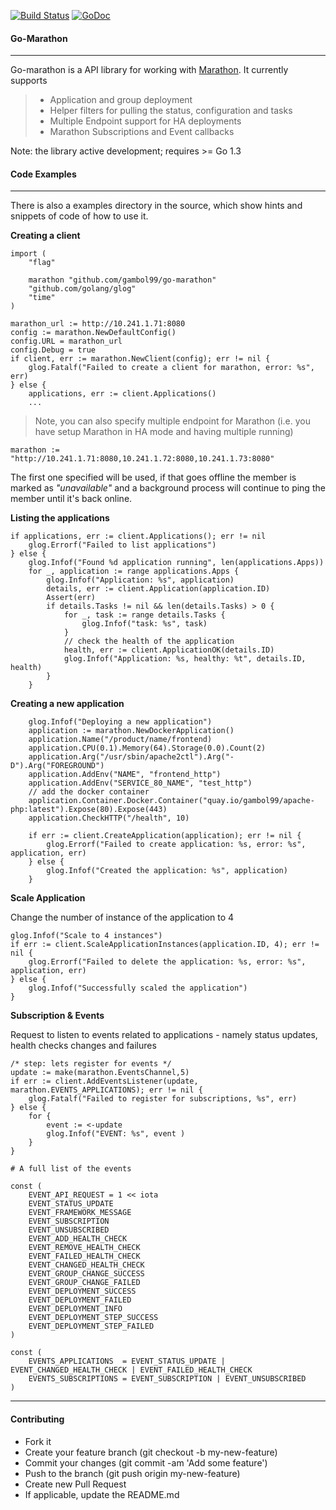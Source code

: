 [![Build Status](https://travis-ci.org/gambol99/go-marathon.svg?branch=master)](https://travis-ci.org/gambol99/go-marathon)
[![GoDoc](http://godoc.org/github.com/gambol99/go-marathon?status.png)](http://godoc.org/github.com/gambol99/go-marathon)

#### **Go-Marathon**
-----

Go-marathon is a API library for working with [Marathon](https://mesosphere.github.io/marathon/). It currently supports 

  > - Application and group deployment
  > - Helper filters for pulling the status, configuration and tasks
  > - Multiple Endpoint support for HA deployments
  > - Marathon Subscriptions and Event callbacks
 
 Note: the library active development; requires >= Go 1.3

#### **Code Examples**
 -------

There is also a examples directory in the source, which show hints and snippets of code of how to use it.

**Creating a client**

    import (
    	"flag"
    
    	marathon "github.com/gambol99/go-marathon"
    	"github.com/golang/glog"
    	"time"
    )
  
    marathon_url := http://10.241.1.71:8080
  	config := marathon.NewDefaultConfig()
  	config.URL = marathon_url
  	config.Debug = true
  	if client, err := marathon.NewClient(config); err != nil {
  		glog.Fatalf("Failed to create a client for marathon, error: %s", err)
  	} else {
  		applications, err := client.Applications()
  		...

> Note, you can also specify multiple endpoint for Marathon (i.e. you have setup Marathon in HA mode and having multiple running)

	marathon := "http://10.241.1.71:8080,10.241.1.72:8080,10.241.1.73:8080"
	
The first one specified will be used, if that goes offline the member is marked as *"unavailable"* and a background process will continue to ping the member until it's back online.

**Listing the applications**

	if applications, err := client.Applications(); err != nil 
		glog.Errorf("Failed to list applications")
	} else {
		glog.Infof("Found %d application running", len(applications.Apps))
		for _, application := range applications.Apps {
			glog.Infof("Application: %s", application)
			details, err := client.Application(application.ID)
			Assert(err)
			if details.Tasks != nil && len(details.Tasks) > 0 {
				for _, task := range details.Tasks {
					glog.Infof("task: %s", task)
				}
				// check the health of the application
				health, err := client.ApplicationOK(details.ID)
				glog.Infof("Application: %s, healthy: %t", details.ID, health)
			}
		}	


 **Creating a new application**

	
		glog.Infof("Deploying a new application")
		application := marathon.NewDockerApplication()
		application.Name("/product/name/frontend)
		application.CPU(0.1).Memory(64).Storage(0.0).Count(2)
		application.Arg("/usr/sbin/apache2ctl").Arg("-D").Arg("FOREGROUND")
		application.AddEnv("NAME", "frontend_http")
		application.AddEnv("SERVICE_80_NAME", "test_http")
		// add the docker container
		application.Container.Docker.Container("quay.io/gambol99/apache-php:latest").Expose(80).Expose(443)
		application.CheckHTTP("/health", 10)

		if err := client.CreateApplication(application); err != nil {
			glog.Errorf("Failed to create application: %s, error: %s", application, err)
		} else {
			glog.Infof("Created the application: %s", application)
		}
		
**Scale Application**

Change the number of instance of the application to 4 

    glog.Infof("Scale to 4 instances")
    if err := client.ScaleApplicationInstances(application.ID, 4); err != nil {
        glog.Errorf("Failed to delete the application: %s, error: %s", application, err)
    } else {
        glog.Infof("Successfully scaled the application")
    }

**Subscription & Events**

Request to listen to events related to applications - namely status updates, health checks changes and failures

    /* step: lets register for events */
    update := make(marathon.EventsChannel,5)
    if err := client.AddEventsListener(update, marathon.EVENTS_APPLICATIONS); err != nil {
        glog.Fatalf("Failed to register for subscriptions, %s", err)
    } else {
        for {
            event := <-update
            glog.Infof("EVENT: %s", event )
        }
    }

    # A full list of the events

    const (
    	EVENT_API_REQUEST = 1 << iota
    	EVENT_STATUS_UPDATE
    	EVENT_FRAMEWORK_MESSAGE
    	EVENT_SUBSCRIPTION
    	EVENT_UNSUBSCRIBED
    	EVENT_ADD_HEALTH_CHECK
    	EVENT_REMOVE_HEALTH_CHECK
    	EVENT_FAILED_HEALTH_CHECK
    	EVENT_CHANGED_HEALTH_CHECK
    	EVENT_GROUP_CHANGE_SUCCESS
    	EVENT_GROUP_CHANGE_FAILED
    	EVENT_DEPLOYMENT_SUCCESS
    	EVENT_DEPLOYMENT_FAILED
    	EVENT_DEPLOYMENT_INFO
    	EVENT_DEPLOYMENT_STEP_SUCCESS
    	EVENT_DEPLOYMENT_STEP_FAILED
    )

    const (
    	EVENTS_APPLICATIONS  = EVENT_STATUS_UPDATE | EVENT_CHANGED_HEALTH_CHECK | EVENT_FAILED_HEALTH_CHECK
    	EVENTS_SUBSCRIPTIONS = EVENT_SUBSCRIPTION | EVENT_UNSUBSCRIBED
    )

----

#### **Contributing**

 - Fork it
 - Create your feature branch (git checkout -b my-new-feature)
 - Commit your changes (git commit -am 'Add some feature')
 - Push to the branch (git push origin my-new-feature)
 - Create new Pull Request
 - If applicable, update the README.md
